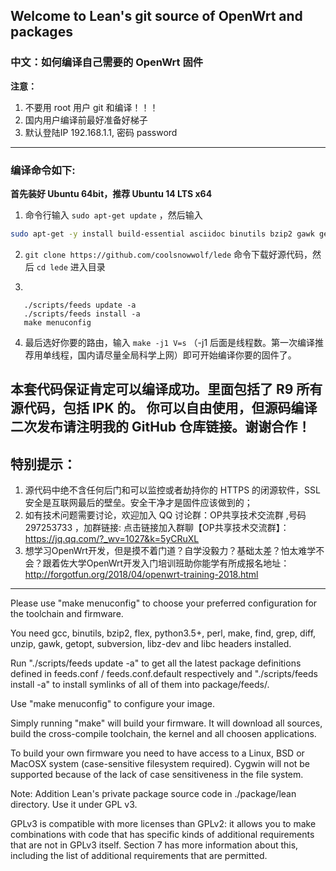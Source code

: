 ﻿## Welcome to Lean's  git source of OpenWrt and packages

### 中文：如何编译自己需要的 OpenWrt 固件

**注意：**
1. 不要用 root 用户 git 和编译！！！
2. 国内用户编译前最好准备好梯子
3. 默认登陆IP 192.168.1.1, 密码 password
---
### 编译命令如下:

**首先装好 Ubuntu 64bit，推荐  Ubuntu  14 LTS x64**

1. 命令行输入 `sudo apt-get update` ，然后输入
```bash
sudo apt-get -y install build-essential asciidoc binutils bzip2 gawk gettext git libncurses5-dev libz-dev patch python3 unzip zlib1g-dev lib32gcc1 libc6-dev-i386 subversion flex uglifyjs git-core gcc-multilib p7zip p7zip-full msmtp libssl-dev texinfo libglib2.0-dev xmlto qemu-utils upx libelf-dev autoconf automake libtool autopoint device-tree-compiler
```     
2. `git clone https://github.com/coolsnowwolf/lede` 命令下载好源代码，然后 `cd lede` 进入目录

3. 
```
   ./scripts/feeds update -a 
   ./scripts/feeds install -a
   make menuconfig 
```
4. 最后选好你要的路由，输入 `make -j1 V=s` （-j1 后面是线程数。第一次编译推荐用单线程，国内请尽量全局科学上网）即可开始编译你要的固件了。

 **本套代码保证肯定可以编译成功。里面包括了 R9 所有源代码，包括 IPK 的。**
 **你可以自由使用，但源码编译二次发布请注明我的 GitHub 仓库链接。谢谢合作！**
---
## 特别提示：
1. 源代码中绝不含任何后门和可以监控或者劫持你的 HTTPS 的闭源软件，SSL 安全是互联网最后的壁垒。安全干净才是固件应该做到的；
2. 如有技术问题需要讨论，欢迎加入 QQ 讨论群：OP共享技术交流群 ,号码 297253733 ，加群链接: 点击链接加入群聊【OP共享技术交流群】：https://jq.qq.com/?_wv=1027&k=5yCRuXL
3. 想学习OpenWrt开发，但是摸不着门道？自学没毅力？基础太差？怕太难学不会？跟着佐大学OpenWrt开发入门培训班助你能学有所成报名地址：http://forgotfun.org/2018/04/openwrt-training-2018.html
---

Please use "make menuconfig" to choose your preferred
configuration for the toolchain and firmware.

You need gcc, binutils, bzip2, flex, python3.5+, perl, make, find, grep, diff, unzip, gawk, getopt, subversion, libz-dev and libc headers installed.

Run "./scripts/feeds update -a" to get all the latest package definitions
defined in feeds.conf / feeds.conf.default respectively
and "./scripts/feeds install -a" to install symlinks of all of them into
package/feeds/.

Use "make menuconfig" to configure your image.

Simply running "make" will build your firmware.
It will download all sources, build the cross-compile toolchain, 
the kernel and all choosen applications.

To build your own firmware you need to have access to a Linux, BSD or MacOSX system
(case-sensitive filesystem required). Cygwin will not be supported because of
the lack of case sensitiveness in the file system.



Note: Addition Lean's private package source code in ./package/lean directory. Use it under GPL v3.

GPLv3 is compatible with more licenses than GPLv2: it allows you to make combinations with code that has specific kinds of additional requirements that are not in GPLv3 itself. Section 7 has more information about this, including the list of additional requirements that are permitted.
